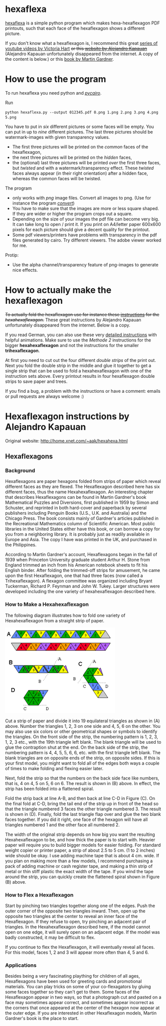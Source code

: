 hexaflexa
=========

[hexaflexa](//github.com/michibo/hexaflexa) is a simple python program which makes hexa-hexaflexagon PDF printouts, such that each face of the hexaflexagon shows a different picture. 

If you don't know what a hexaflexagon is, I recommend this great [series of youtube videos by Victoria Hart](//youtu.be/VIVIegSt81k) ~~or this [website by Alejandro Kapauan](http://home.xnet.com/~aak/hexahexa.html)~~ (Alejandro Kapauan unfortunately disappeared from the internet. A copy of the content is below.) or this [book by Martin Gardner](http://www.cambridge.org/nl/academic/subjects/mathematics/recreational-mathematics/hexaflexagons-probability-paradoxes-and-tower-hanoi-martin-gardners-first-book-mathematical-puzzles-and-games?format=PB&isbn=9780521735254). 

How to use the program
======================

To run hexaflexa you need python and [*pycairo*](https://cairographics.org/pycairo/).

Run 

    python hexaflexa.py --output 012345.pdf 0.png 1.png 2.png 3.png 4.png 5.png

You have to put in *six* different pictures or some faces will be empty. You can put in up to *nine* different pictures. The last three pictures should be watermark-images with given transparency values. 

-   The first three pictures will be printed on the *common* faces of the hexaflexagon, 
-   the next three pictures will be printed on the *hidden* faces, 
-   the (optional) last three pictures will be printed *over* the first three faces, but *twisted* and with a watermark/transparency effect. These *twisted* faces always appear (in their right orientation) after a hidden face, whereas the common faces will be twisted. 

The program

-   only works with *png* image files. Convert all images to png. (Use for instance the program [*convert*](https://www.imagemagick.org/script/index.php))
-   You have to make sure that the images are more or less square shaped. If they are wider or higher the program crops out a square. 
-   Depending on the size of your images the pdf file can become very big. It can take long to open / print it. If you print on A4/letter paper 600x600 pixels for each picture should give a decent quality for the printout. 
-   Some pdf viewers/printers have problems with transparency in the pdf files generated by cairo. Try different viewers. The adobe viewer worked for me. 

Protip:
-   Use the alpha channel/transparency feature of png-images to generate nice effects.

How to actually make the hexaflexagon 
=====================================

~~To actually fold the hexaflexagon use for instance these [instructions](http://home.xnet.com/~aak/hexahexa.html) for the *hexahexaflexagon*.~~
These great instructions by Alejandro Kapauan unfortunately disappeared from the internet. Below is a copy.

If you read German, you can also use these very [detailed instructions](http://de.wikihow.com/Ein-Hexaflexagon-falten) with helpful animations. Make sure to use the *Methode 2* instructions for the bigger **hexahexaflexagon** and not the instructions for the smaller **trihexaflexagon**.

At first you need to cut out the four different *double strips* of the print out. Next you fold the double strip in the middle and glue it together to get a single strip that can be used to fold a hexahexaflexagon with one of the instruction sets above. Every printout results in four hexaflexagon double strips to save paper and trees. 

If you find a bug, a problem with the instructions or have a comment: emails or pull requests are always welcome :)



Hexaflexagon instructions by Alejandro Kapauan
==============================================

Original website: http://home.xnet.com/~aak/hexahexa.html

## Hexaflexagons

### Background
Hexaflexagons are paper hexagons folded from strips of paper which reveal different faces as they are flexed. The Hexaflexagon described here has six different faces, thus the name Hexahexaflexagon. An interesting chapter that describes Hexaflexagons can be found in Martin Gardner's book Mathematical Puzzles and Diversions, first published in 1959 by Simon and Schuster, and reprinted in both hard-cover and paperback by several publishers including Penguin Books (U.S., U.K. and Australia) and the Chicago Press. The book consists mainly of Gardner's articles published in the Recreational Mathematics column of Scientific American. Most public libraries in the United States either have this book, or can borrow a copy for you from a neighboring library. It is probably just as readily available in Europe and Asia. The copy I have was printed in the UK, and purchased in the Philippines.

According to Martin Gardner's account, Hexaflexagons began in the fall of 1939 when Princeton University graduate student Arthur H. Stone from England trimmed an inch from his American notebook sheets to fit his English binder. After folding the trimmed-off strips for amusement, he came upon the first Hexaflexagon, one that had three faces (now called a Trihexaflexagon). A flexagon committee was organized including Bryant Tuckerman, Richard P. Feynman and John W. Tukey. Larger structures were developed including the one variety of hexahexaflexagon described here.
### How to Make a Hexahexaflexagon
The following diagram illustrates how to fold one variety of Hexahexaflexagon from a straight strip of paper.

![illustration](illustration.gif)

Cut a strip of paper and divide it into 19 equilateral triangles as shown in (A) above. Number the triangles 1, 2, 3 on one side and 4, 5, 6 on the other. You may also use six colors or other geometrical shapes or symbols to identify the triangles. On the front side of the strip, the numbering pattern is 1, 2, 3, 1, 2, 3 etc., with the 19th triangle left blank. The blank triangle will be used to glue the contraption shut at the end. On the back side of the strip, the numbering pattern is 4, 4, 5, 5, 6, 6, etc. with the first triangle left blank. The blank triangles are on opposite ends of the strip, on opposite sides. If this is your first model, you might want to fold all of the edges both ways a couple of times to make folding and flexing easier later.

Next, fold the strip so that the numbers on the back side face like numbers, that is, 4 on 4, 5 on 5, 6 on 6. The result is shown in (B) above. In effect, the strip has been folded into a flattened spiral.

Fold the strip back at line A-B, and then back at line C-D in Figure (C). On the final fold at C-D, bring the tail end of the strip up in front of the head so that the triangle numbered 3 faces the other triangle numbered 3. The result is shown in (D). Finally, fold the last triangle flap over and glue the two blank faces together. If you did it right, one face of the hexagon will have all triangles numbered 1 and the other face all numbered 2.

The width of the original strip depends on how big you want the resulting Hexahexaflexagon to be, and how thick the paper is to start with. Heavier paper will require you to build bigger models for easier folding. For standard weight copier or printer paper, a strip of about 2.5 to 5 cm. (1 to 2 inches) wide should be okay. I use adding machine tape that is about 4 cm. wide. If you plan on making more than a few models, I recommend purchasing a pack of adding machine or cash register tape, and making a thin strip of metal or thin stiff plastic the exact width of the tape. If you wind the tape around the strip, you can quickly create the flattened spiral shown in Figure (B) above.

### How to Flex a Hexaflexagon
Start by pinching two triangles together along one of the edges. Push the outer corner of the opposite two triangles inward. Then, open up the opposite two triangles at the center to reveal an inner face of the Hexaflexagon. If they refuse to open, try pinching an adjacent pair of triangles. In the Hexahexaflexagon described here, if the model cannot open on one edge, it will surely open on an adjacent edge. If the model was badly constructed, it may be difficult to flex.

If you continue to flex the Hexaflexagon, it will eventually reveal all faces. For this model, faces 1, 2 and 3 will appear more often than 4, 5 and 6.

### Applications
Besides being a very fascinating plaything for children of all ages, Hexaflexagons have been used for greeting cards and promotional materials. You can play tricks on some of your co-flexagators by gluing some faces together so they can't get to them. Some faces of the Hexaflexagon appear in two ways, so that a photograph cut and pasted on a face may sometimes appear correct, and sometimes appear incorrect as the corners that once appeared at the center of the hexagon now appear at the outer edge. If you are interested in other Hexaflexagon models, Martin Gardner's book is the place to start.
